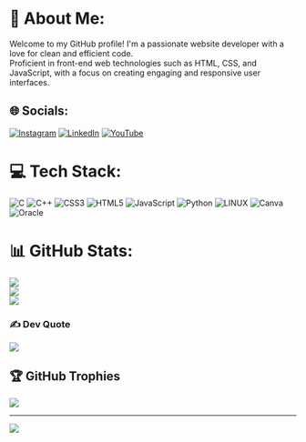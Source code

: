 # 💫 About Me:
Welcome to my GitHub profile! I'm a passionate website developer with a love for clean and efficient code.<br>Proficient in front-end web technologies such as HTML, CSS, and JavaScript, with a focus on creating engaging and responsive user interfaces.


## 🌐 Socials:
[![Instagram](https://img.shields.io/badge/Instagram-%23E4405F.svg?logo=Instagram&logoColor=white)](https://instagram.com/toxic.rohan_) [![LinkedIn](https://img.shields.io/badge/LinkedIn-%230077B5.svg?logo=linkedin&logoColor=white)](https://linkedin.com/in/connect-rohankumr) [![YouTube](https://img.shields.io/badge/YouTube-%23FF0000.svg?logo=YouTube&logoColor=white)](https://youtube.com/@whatthefactbuddy) 

# 💻 Tech Stack:
![C](https://img.shields.io/badge/c-%2300599C.svg?style=for-the-badge&logo=c&logoColor=white) ![C++](https://img.shields.io/badge/c++-%2300599C.svg?style=for-the-badge&logo=c%2B%2B&logoColor=white) ![CSS3](https://img.shields.io/badge/css3-%231572B6.svg?style=for-the-badge&logo=css3&logoColor=white) ![HTML5](https://img.shields.io/badge/html5-%23E34F26.svg?style=for-the-badge&logo=html5&logoColor=white) ![JavaScript](https://img.shields.io/badge/javascript-%23323330.svg?style=for-the-badge&logo=javascript&logoColor=%23F7DF1E) ![Python](https://img.shields.io/badge/python-3670A0?style=for-the-badge&logo=python&logoColor=ffdd54) ![LINUX](https://img.shields.io/badge/Linux-FCC624?style=for-the-badge&logo=linux&logoColor=black) ![Canva](https://img.shields.io/badge/Canva-%2300C4CC.svg?style=for-the-badge&logo=Canva&logoColor=white) ![Oracle](https://img.shields.io/badge/Oracle-F80000?style=for-the-badge&logo=oracle&logoColor=white)
# 📊 GitHub Stats:
![](https://github-readme-stats.vercel.app/api?username=rinkitrk&theme=dark&hide_border=false&include_all_commits=false&count_private=false)<br/>
![](https://github-readme-streak-stats.herokuapp.com/?user=rinkitrk&theme=dark&hide_border=false)<br/>
![](https://github-readme-stats.vercel.app/api/top-langs/?username=rinkitrk&theme=dark&hide_border=false&include_all_commits=false&count_private=false&layout=compact)


### ✍️ Dev Quote
![](https://quotes-github-readme.vercel.app/api?type=horizontal&theme=radical)

## 🏆 GitHub Trophies
![](https://github-profile-trophy.vercel.app/?username=rinkitrk&theme=radical&no-frame=false&no-bg=false&margin-w=4)


---
[![](https://visitcount.itsvg.in/api?id=rinkitrk&icon=0&color=0)](https://visitcount.itsvg.in)

<!-- Proudly created with GPRM ( https://gprm.itsvg.in ) -->
